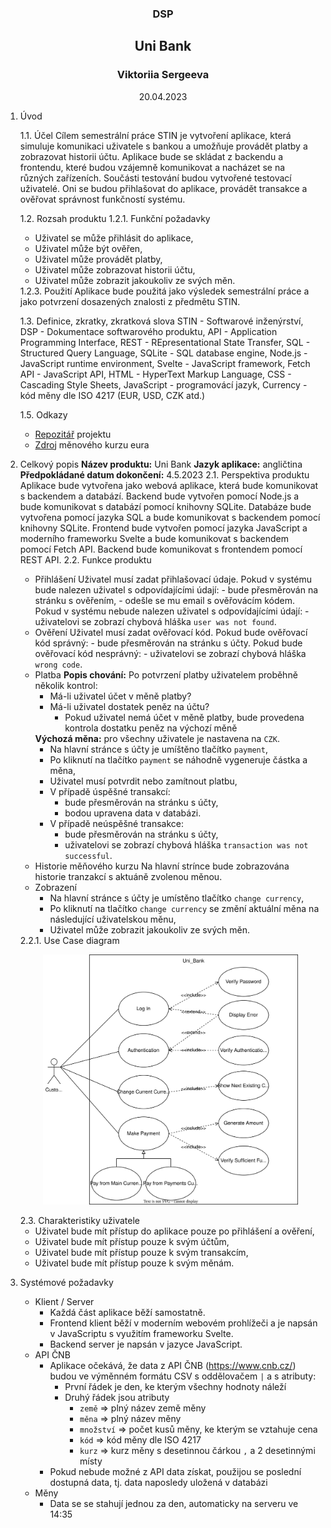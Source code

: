 <h3 style="text-align: center;">DSP</h3>
<h2 style="text-align: center;">Uni Bank</h2>
<h3 style="text-align: center;">Viktoriia Sergeeva</h3>
<p style="text-align: center;">20.04.2023</p>

1. Úvod

    1.1. Účel
        Cílem semestrální práce STIN je vytvoření aplikace, která simuluje komunikaci uživatele s bankou a umožňuje provádět platby a zobrazovat historii účtu. Aplikace bude se skládat z backendu a frontendu, které budou vzájemně komunikovat a nacházet se na různých zařízeních. Součásti testování budou vytvořené testovací uživatelé. Oni se budou přihlašovat do aplikace, provádět transakce a ověřovat správnost funkčností systému.

    1.2. Rozsah produktu
        1.2.1. Funkční požadavky
            <ul>
                <li>Uživatel se může přihlásit do aplikace,</li>
                <li>Uživatel může být ověřen,</li>
                <li>Uživatel může provádět platby,</li>
                <li>Uživatel může zobrazovat historii účtu,</li>
                <li>Uživatel může zobrazit jakoukoliv ze svých měn.</li>
            </ul>
        1.2.3. Použití
            Aplikace bude použitá jako výsledek semestrální práce a jako potvrzení dosazených znalosti z předmětu STIN.

    1.3. Definice, zkratky, zkratková slova
        STIN - Softwarové inženýrství,
        DSP - Dokumentace softwarového produktu,
        API - Application Programming Interface,
        REST - REpresentational State Transfer,
        SQL - Structured Query Language,
        SQLite - SQL database engine,
        Node.js - JavaScript runtime environment,
        Svelte - JavaScript framework,
        Fetch API - JavaScript API,
        HTML - HyperText Markup Language,
        CSS - Cascading Style Sheets,
        JavaScript - programovácí jazyk,
        Currency - kód měny dle ISO 4217 (EUR, USD, CZK atd.)

    1.5. Odkazy
        <ul>
            <li>[Repozitář](https://github.com/ViktoriiaSr/Uni_Bank) projektu</li>
            <li>[Zdroj](https://www.cnb.cz/cs/financni-trhy/devizovy-trh/kurzy-devizoveho-trhu/kurzy-devizoveho-trhu/denni_kurz.txt?date=20.04.2022) měnového kurzu eura</li>
        </ul>

2. Celkový popis
    **Název produktu:** Uni Bank 
    **Jazyk aplikace:** angličtina 
    **Předpokládané datum dokončení:** 4.5.2023
    2.1. Perspektiva produktu
        Aplikace bude vytvořena jako webová aplikace, která bude komunikovat s backendem a databází. Backend bude vytvořen pomocí Node.js a bude komunikovat s databází pomocí knihovny SQLite. Databáze bude vytvořena pomocí jazyka SQL a bude komunikovat s backendem pomocí knihovny SQLite. Frontend bude vytvořen pomocí jazyka JavaScript a moderního frameworku Svelte a bude komunikovat s backendem pomocí Fetch API. Backend bude komunikovat s frontendem pomocí REST API.
    2.2. Funkce produktu
        <ul>
            <li>Přihlášení
                Uživatel musí zadat přihlašovací údaje.
                    Pokud v systému bude nalezen uživatel s odpovídajícími údají: 
                        - bude přesměrován na stránku s ověřením,
                        - odešle se mu email s ověřovácím kódem.
                    Pokud v systému nebude nalezen uživatel s odpovídajícími údají:
                        - uživatelovi se zobrazí chybová hláška `user was not found`.
            </li>
            <li>Ověření
                Uživatel musí zadat ověřovací kód.
                    Pokud bude ověřovací kód správný:
                        - bude přesměrován na stránku s účty.
                    Pokud bude ověřovací kód nesprávný:
                        - uživatelovi se zobrazí chybová hláška `wrong code`.
            </li>
            <li>Platba
                **Popis chování:**
                Po potvrzení platby uživatelem proběhně několik kontrol:
                <ul>
                    <li>Má-li uživatel účet v měně platby?
                    </li>
                    <li>Má-li uživatel dostatek peněz na účtu?
                        <ul>
                            <li>Pokud uživatel nemá účet v měně platby, bude provedena kontrola dostatku peněz na výchozí měně</li>
                        </ul>
                    </li>
                </ul>
                **Výchozá měna:** pro všechny uživatele je nastavena na `CZK`.
                <ul>
                    <li>Na hlavní stránce s účty je umíštěno tlačítko `payment`,</li>
                    <li>Po kliknutí na tlačítko `payment` se náhodně vygeneruje částka a měna,</li>
                    <li>Uživatel musí potvrdit nebo zamítnout platbu,</li>
                    <li>V případě úspěšné transakcí:
                        <ul>
                        <li>bude přesměrován na stránku s účty,</li>
                        <li>bodou upravena data v databázi.</li>
                        </ul>
                    </li>
                    <li>V případě neúspěšné transakce:
                        <ul>
                        <li>bude přesměrován na stránku s účty,</li>
                        <li>uživatelovi se zobrazí chybová hláška `transaction was not successful`.</li>
                        </ul>
                    </li>
                </ul>
            </li>
            <li>Historie měňového kurzu
                Na hlavní strínce bude zobrazována historie tranzakcí s aktuáně zvolenou měnou.
            </li>
            <li>Zobrazení
                <ul>
                    <li>Na hlavní stránce s účty je umístěno tlačítko `change currency`,</li>
                    <li>Po kliknutí na tlačítko `change currency` se změní aktuální měna na následující uživatelskou měnu,</li>
                    <li>Uživatel může zobrazit jakoukoliv ze svých měn.</li>
                </ul>
            </li>
        </ul>
        2.2.1. Use Case diagram
            <p align="center">
                <img src="data for dsp/Uni_Bank.svg" alt="Use Case diagram" style="max-width:85%;">
            </p>
    2.3. Charakteristiky uživatele
        <ul>
            <li>Uživatel bude mít přístup do aplikace pouze po přihlášení a ověření,</li>
            <li>Uživatel bude mít přístup pouze k svým účtům,</li>
            <li>Uživatel bude mít přístup pouze k svým transakcím,</li>
            <li>Uživatel bude mít přístup pouze k svým měnám.</li>
        </ul>
        
3. Systémové požadavky
    - Klient / Server
        - Každá část aplikace běží samostatně.
        - Frontend klient běží v moderním webovém prohlížeči a je napsán v JavaScriptu s využitím frameworku Svelte.
        - Backend server je napsán v jazyce JavaScript.
    - API ČNB
        - Aplikace očekává, že data z API ČNB (https://www.cnb.cz/) budou ve výměnném formátu CSV s oddělovačem `|` a s atributy:
            - První řádek je den, ke kterým všechny hodnoty náleží
            - Druhý řádek jsou atributy
                - `země` => plný název země měny
                - `měna` => plný název měny
                - `množství` => počet kusů měny, ke kterým se vztahuje cena
                - `kód` => kód měny dle ISO 4217
                - `kurz` => kurz měny s desetinnou čárkou `,` a 2 desetinnými místy
        - Pokud nebude možné z API data získat, použijou se poslední dostupná data, tj. data naposledy uložená v databázi
    - Měny
        - Data se se stahují jednou za den, automaticky na serveru ve 14:35
